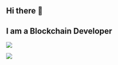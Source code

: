## Hi there 👋

## I am a Blockchain Developer
![](https://komarev.com/ghpvc/?username=donpushme)

<p align = "left">
  <img src = "https://github-readme-stats.vercel.app/api?username=donpushme&show_icons=true&theme=tokyonight&line_height=27">
</p>

